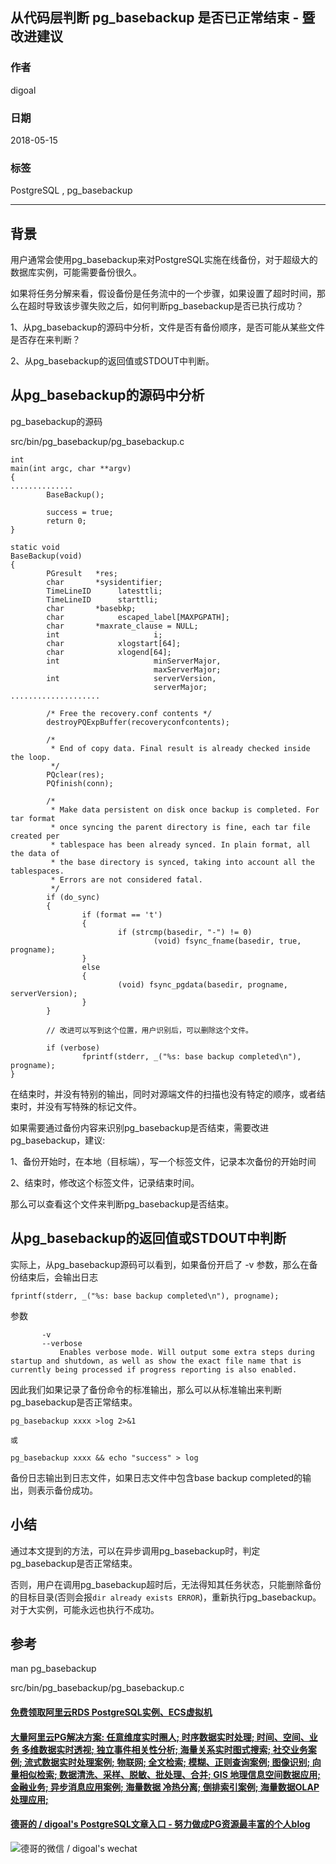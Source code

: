 ## 从代码层判断 pg_basebackup 是否已正常结束 - 暨改进建议  
                                                             
### 作者                                                             
digoal                                                             
                                                             
### 日期                                                             
2018-05-15                                                           
                                                             
### 标签                                                             
PostgreSQL , pg_basebackup    
                                                             
----                                                             
                                                             
## 背景   
用户通常会使用pg_basebackup来对PostgreSQL实施在线备份，对于超级大的数据库实例，可能需要备份很久。  
  
如果将任务分解来看，假设备份是任务流中的一个步骤，如果设置了超时时间，那么在超时导致该步骤失败之后，如何判断pg_basebackup是否已执行成功？  
  
1、从pg_basebackup的源码中分析，文件是否有备份顺序，是否可能从某些文件是否存在来判断？  
  
2、从pg_basebackup的返回值或STDOUT中判断。  
  
## 从pg_basebackup的源码中分析  
  
pg_basebackup的源码  
  
src/bin/pg_basebackup/pg_basebackup.c  
  
  
```  
int  
main(int argc, char **argv)  
{  
..............  
        BaseBackup();  
  
        success = true;  
        return 0;  
}  
```  
  
```  
static void  
BaseBackup(void)  
{  
        PGresult   *res;  
        char       *sysidentifier;  
        TimeLineID      latesttli;  
        TimeLineID      starttli;  
        char       *basebkp;  
        char            escaped_label[MAXPGPATH];  
        char       *maxrate_clause = NULL;  
        int                     i;  
        char            xlogstart[64];  
        char            xlogend[64];  
        int                     minServerMajor,  
                                maxServerMajor;  
        int                     serverVersion,  
                                serverMajor;  
....................  
  
        /* Free the recovery.conf contents */  
        destroyPQExpBuffer(recoveryconfcontents);  
  
        /*  
         * End of copy data. Final result is already checked inside the loop.  
         */  
        PQclear(res);  
        PQfinish(conn);  
  
        /*  
         * Make data persistent on disk once backup is completed. For tar format  
         * once syncing the parent directory is fine, each tar file created per  
         * tablespace has been already synced. In plain format, all the data of  
         * the base directory is synced, taking into account all the tablespaces.  
         * Errors are not considered fatal.  
         */  
        if (do_sync)  
        {  
                if (format == 't')  
                {  
                        if (strcmp(basedir, "-") != 0)  
                                (void) fsync_fname(basedir, true, progname);  
                }  
                else  
                {  
                        (void) fsync_pgdata(basedir, progname, serverVersion);  
                }  
        }  
  
        // 改进可以写到这个位置，用户识别后，可以删除这个文件。  
  
        if (verbose)  
                fprintf(stderr, _("%s: base backup completed\n"), progname);  
}  
```  
  
在结束时，并没有特别的输出，同时对源端文件的扫描也没有特定的顺序，或者结束时，并没有写特殊的标记文件。  
  
如果需要通过备份内容来识别pg_basebackup是否结束，需要改进pg_basebackup，建议:    
  
1、备份开始时，在本地（目标端），写一个标签文件，记录本次备份的开始时间  
  
2、结束时，修改这个标签文件，记录结束时间。  
  
那么可以查看这个文件来判断pg_basebackup是否结束。  
  
## 从pg_basebackup的返回值或STDOUT中判断  
实际上，从pg_basebackup源码可以看到，如果备份开启了 -v 参数，那么在备份结束后，会输出日志

```
fprintf(stderr, _("%s: base backup completed\n"), progname);
```  
  
参数  
  
```  
       -v  
       --verbose  
           Enables verbose mode. Will output some extra steps during startup and shutdown, as well as show the exact file name that is currently being processed if progress reporting is also enabled.  
```  
  
因此我们如果记录了备份命令的标准输出，那么可以从标准输出来判断pg_basebackup是否正常结束。    
  
```  
pg_basebackup xxxx >log 2>&1  
  
或

pg_basebackup xxxx && echo "success" > log
```  
  
备份日志输出到日志文件，如果日志文件中包含base backup completed的输出，则表示备份成功。   
  
## 小结
通过本文提到的方法，可以在异步调用pg_basebackup时，判定pg_basebackup是否正常结束。   
  
否则，用户在调用pg_basebackup超时后，无法得知其任务状态，只能删除备份的目标目录(否则会报```dir already exists ERROR```)，重新执行pg_basebackup。对于大实例，可能永远也执行不成功。   
  
## 参考  
man pg_basebackup  
  
src/bin/pg_basebackup/pg_basebackup.c  
  
  
  
  
  
  
  
  
  
  
  
  
  
  
  
  
  
  
  
  
  
  
  
  
  
  
  
  
  
  
  
  
  
  
  
  
  
#### [免费领取阿里云RDS PostgreSQL实例、ECS虚拟机](https://www.aliyun.com/database/postgresqlactivity "57258f76c37864c6e6d23383d05714ea")
  
  
#### [大量阿里云PG解决方案: 任意维度实时圈人; 时序数据实时处理; 时间、空间、业务 多维数据实时透视; 独立事件相关性分析; 海量关系实时图式搜索; 社交业务案例; 流式数据实时处理案例; 物联网; 全文检索; 模糊、正则查询案例; 图像识别; 向量相似检索; 数据清洗、采样、脱敏、批处理、合并; GIS 地理信息空间数据应用; 金融业务; 异步消息应用案例; 海量数据 冷热分离; 倒排索引案例; 海量数据OLAP处理应用;](https://yq.aliyun.com/topic/118 "40cff096e9ed7122c512b35d8561d9c8")
  
  
#### [德哥的 / digoal's PostgreSQL文章入口 - 努力做成PG资源最丰富的个人blog](https://github.com/digoal/blog/blob/master/README.md "22709685feb7cab07d30f30387f0a9ae")
  
  
![德哥的微信 / digoal's wechat](../pic/digoal_weixin.jpg "f7ad92eeba24523fd47a6e1a0e691b59")
  
